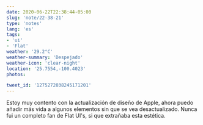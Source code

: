 ```yaml
---
date: 2020-06-22T22:38:44-05:00
slug: 'note/22-38-21'
type: 'notes'
lang: 'es'
tags:
- 'ui'
- 'Flat'
weather: '29.2°C'
weather-summary: 'Despejado'
weather-icon: 'clear-night'
location: '25.7554,-100.4023'
photos:

tweet_id: '1275272038245171201'
---
```

Estoy muy contento con la actualización de diseño de Apple, ahora puedo añadir más vida a algunos elementos sin que se vea desactualizado. Nunca fui un completo fan de Flat UI's, si que extrañaba esta estética.  